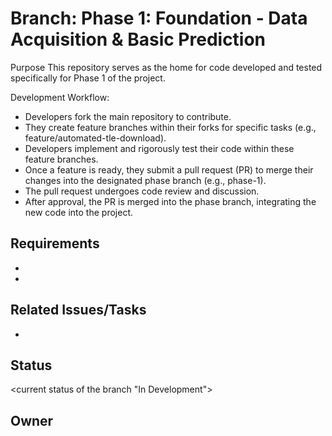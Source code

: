 # Branch: Phase 1: Foundation - Data Acquisition & Basic Prediction

Purpose
This repository serves as the home for code developed and tested specifically for Phase 1 of the project.

Development Workflow:
*   Developers fork the main repository to contribute.
*   They create feature branches within their forks for specific tasks (e.g., feature/automated-tle-download).
*   Developers implement and rigorously test their code within these feature branches.
*   Once a feature is ready, they submit a pull request (PR) to merge their changes into the designated phase branch (e.g., phase-1).
*   The pull request undergoes code review and discussion.
*   After approval, the PR is merged into the phase branch, integrating the new code into the project.

## Requirements

*   <list of requirements or dependencies>
*   <any specific instructions or guidelines>

## Related Issues/Tasks

*   <links to related issues in your issue tracker>

## Status

<current status of the branch "In Development">

## Owner

<name of the developer responsible for the branch>
